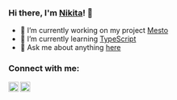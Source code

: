 ### Hi there, I'm <a href="https://github.com/oladuwki">Nikita</a>! 👋


- 🔭 I’m currently working on my project <a href="https://github.com/oladuwki/react-mesto-api-full">Mesto</a>
- 🌱 I’m currently learning <a href="https://www.typescriptlang.org">TypeScript</a>
- 💬 Ask me about anything <a href="http://t.me/oladuwki">here</a>


<h3>Connect with me:</h3>

<a href="https://linkedin.com/in/oladuwki" target="blank">
  <img align="left" alt="Nikita Dannik | LinkedIn" width="20" src="https://www.vectorlogo.zone/logos/linkedin/linkedin-tile.svg" />
</a>
<a href="https://t.me/oladuwki" target="blank">
  <img align="left" alt="Nikita Dannik | Telegram" width="20" src="https://www.vectorlogo.zone/logos/telegram/telegram-tile.svg" />
</a>

